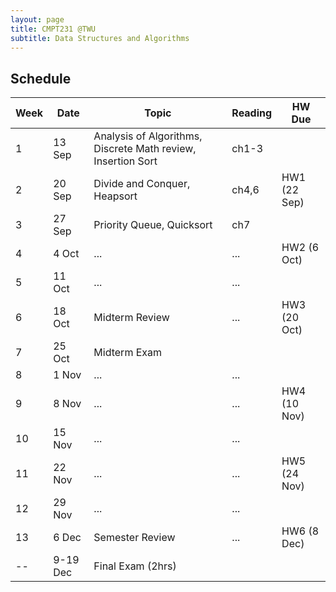 ```yaml
---
layout: page
title: CMPT231 @TWU
subtitle: Data Structures and Algorithms
---
```


## Schedule
| Week | Date | Topic | Reading | HW Due |
| ---- | ---- | ----- | ------- | ------ |
| 1 | 13 Sep | Analysis of Algorithms, Discrete Math review, Insertion Sort | ch1-3 | |
| 2 | 20 Sep | Divide and Conquer, Heapsort | ch4,6 | HW1 (22 Sep) |
| 3 | 27 Sep | Priority Queue, Quicksort | ch7 | |
| 4 | 4 Oct | ... | ... | HW2 (6 Oct) |
| 5 | 11 Oct | ... | ... | |
| 6 | 18 Oct | Midterm Review | ... | HW3 (20 Oct) |
| 7 | 25 Oct | Midterm Exam | | |
| 8 | 1 Nov | ... | ... | |
| 9 | 8 Nov | ... | ... | HW4 (10 Nov) |
| 10 | 15 Nov | ... | ... | |
| 11 | 22 Nov | ... | ... | HW5 (24 Nov) |
| 12 | 29 Nov | ... | ... | |
| 13 | 6 Dec | Semester Review | ... | HW6 (8 Dec) |
| -- | 9-19 Dec | Final Exam (2hrs) | | |
